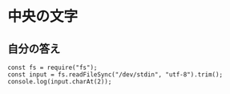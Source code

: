 # 中央の文字
## 自分の答え

```
const fs = require("fs");
const input = fs.readFileSync("/dev/stdin", "utf-8").trim();
console.log(input.charAt(2));
```
